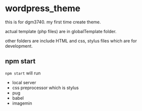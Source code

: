 # wordpress_theme
this is for dgm3740. my first time create theme.

actual template (php files) are in globalTemplate folder.

other folders are include HTML and css, stylus files which are for development.

## npm start
`npm start` will run 
* local server
* css preprocessor which is stylus
* pug
* babel
* imagemin
